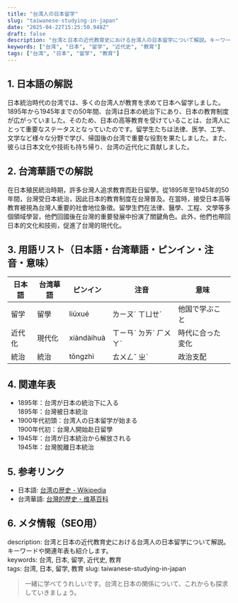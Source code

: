 ```yaml
---
title: "台湾人の日本留学"
slug: "taiwanese-studying-in-japan"
date: "2025-04-22T15:25:50.948Z"
draft: false
description: "台湾と日本の近代教育史における台湾人の日本留学について解説。キーワードや関連年表も紹介します。"
keywords: ["台湾", "日本", "留学", "近代史", "教育"]
tags: ["台湾", "日本", "留学", "教育"]
---
```


## 1. 日本語の解説
日本統治時代の台湾では、多くの台湾人が教育を求めて日本へ留学しました。1895年から1945年までの50年間、台湾は日本の統治下にあり、日本の教育制度が広がっていました。そのため、日本の高等教育を受けていることは、台湾人にとって重要なステータスとなっていたのです。留学生たちは法律、医学、工学、文学など様々な分野で学び、帰国後の台湾で重要な役割を果たしました。また、彼らは日本文化や技術も持ち帰り、台湾の近代化に貢献しました。

## 2. 台湾華語での解説
在日本殖民統治時期，許多台灣人追求教育而赴日留學。從1895年至1945年的50年間，台灣受日本統治，因此日本的教育制度在台灣普及。在當時，接受日本高等教育被視為台灣人重要的社會地位象徵。留學生們在法律、醫學、工程、文學等多個領域學習，他們回國後在台灣的重要發展中扮演了關鍵角色。此外，他們也帶回日本的文化和技術，促進了台灣的現代化。

## 3. 用語リスト（日本語・台湾華語・ピンイン・注音・意味）

| 日本語  | 台湾華語  | ピンイン        | 注音       | 意味               |
|-------|--------|------------|----------|------------------|
| 留学   | 留學    | liúxué     | ㄌㄧㄡˊ ㄒㄩㄝˊ | 他国で学ぶこと        |
| 近代化  | 現代化   | xiàndàihuà | ㄒㄧㄢˋ ㄉㄞˋ ㄏㄨㄚˋ | 時代に合った変化        |
| 統治   | 統治    | tǒngzhì    | ㄊㄨㄥˇ ㄓˋ   | 政治支配            |

## 4. 関連年表

- 1895年：台湾が日本の統治下に入る  
  1895年：台灣被日本統治
- 1900年代初頭：台湾人の日本留学が始まる  
  1900年代初：台灣人開始赴日留學
- 1945年：台湾が日本統治から解放される  
  1945年：台灣脫離日本統治

## 5. 参考リンク

- 日本語: [台湾の歴史 - Wikipedia](https://ja.wikipedia.org/wiki/台湾の歴史)
- 台湾華語: [台灣的歷史 - 维基百科](https://zh.wikipedia.org/wiki/台灣的歷史)

## 6. メタ情報（SEO用）
description: 台湾と日本の近代教育史における台湾人の日本留学について解説。キーワードや関連年表も紹介します。  
keywords: 台湾, 日本, 留学, 近代史, 教育  
tags: 台湾, 日本, 留学, 教育
slug: taiwanese-studying-in-japan

> 一緒に学べてうれしいです。台湾と日本の関係について、これからも探求していきましょう。